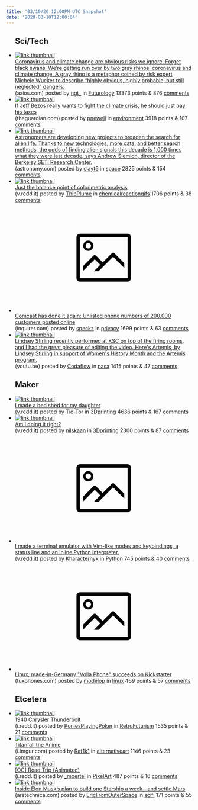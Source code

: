 ```yaml
---
title: '03/10/20 12:00PM UTC Snapshot'
date: '2020-03-10T12:00:04'
---
```

<ul>
<h2>Sci/Tech</h2>

<li><a href='https://www.axios.com/coronavirus-climate-change-risks-bc81ec96-ca03-4af7-867f-2aac2648b2d5.html'><img src='https://b.thumbs.redditmedia.com/Me-51jGwX9eKG0pAAzswSx61ki6mzqyEiFcsx7geNJU.jpg' alt='link thumbnail'></a><div><div class='linkTitle'><a href='https://www.axios.com/coronavirus-climate-change-risks-bc81ec96-ca03-4af7-867f-2aac2648b2d5.html'>Coronavirus and climate change are obvious risks we ignore. Forget black swans. We’re getting run over by two gray rhinos: coronavirus and climate change. A gray rhino is a metaphor coined by risk expert Michele Wucker to describe “highly obvious, highly probable, but still neglected” dangers.</a></div>(axios.com) posted by <a href='https://www.reddit.com/user/ngt_'>ngt_</a> in <a href='https://www.reddit.com/r/Futurology'>Futurology</a> 13373 points & 876 <a href='https://www.reddit.com/r/Futurology/comments/ffufj7/coronavirus_and_climate_change_are_obvious_risks/'>comments</a></div></li>

<li><a href='https://www.theguardian.com/commentisfree/2020/mar/09/jeff-bezos-climate-crisis-taxes-california?utm_campaign=Hot%20News&amp;utm_source=hs_email&amp;utm_medium=email&amp;utm_content=84447690&amp;_hsenc=p2ANqtz-87dpeq79niS976dRODCheEr68mPnqeI17TEcgBBoozeKbBZ39m0bygBf0caUUSqN8bfIt3Zon2Uwo2TzmMOwALFJAmAQ&amp;_hsmi=84447690'><img src='https://a.thumbs.redditmedia.com/75WpEIOyqnj6CGQjj0t8muD5uOknMAI5dwBigaHV_X0.jpg' alt='link thumbnail'></a><div><div class='linkTitle'><a href='https://www.theguardian.com/commentisfree/2020/mar/09/jeff-bezos-climate-crisis-taxes-california?utm_campaign=Hot%20News&amp;utm_source=hs_email&amp;utm_medium=email&amp;utm_content=84447690&amp;_hsenc=p2ANqtz-87dpeq79niS976dRODCheEr68mPnqeI17TEcgBBoozeKbBZ39m0bygBf0caUUSqN8bfIt3Zon2Uwo2TzmMOwALFJAmAQ&amp;_hsmi=84447690'>If Jeff Bezos really wants to fight the climate crisis, he should just pay his taxes</a></div>(theguardian.com) posted by <a href='https://www.reddit.com/user/pnewell'>pnewell</a> in <a href='https://www.reddit.com/r/environment'>environment</a> 3918 points & 107 <a href='https://www.reddit.com/r/environment/comments/ffuvn1/if_jeff_bezos_really_wants_to_fight_the_climate/'>comments</a></div></li>

<li><a href='https://astronomy.com/news/2020/03/new-projects-broaden-the-search-for-alien-signals-from-space'><img src='https://a.thumbs.redditmedia.com/aY8PeMoqFLu5DxSoLVDh5bAnBED4oqOnafNLAnYpv18.jpg' alt='link thumbnail'></a><div><div class='linkTitle'><a href='https://astronomy.com/news/2020/03/new-projects-broaden-the-search-for-alien-signals-from-space'>Astronomers are developing new projects to broaden the search for alien life. Thanks to new technologies, more data, and better search methods, the odds of finding alien signals this decade is 1,000 times what they were last decade, says Andrew Siemion, director of the Berkeley SETI Research Center.</a></div>(astronomy.com) posted by <a href='https://www.reddit.com/user/clayt6'>clayt6</a> in <a href='https://www.reddit.com/r/space'>space</a> 2825 points & 154 <a href='https://www.reddit.com/r/space/comments/ffu5ro/astronomers_are_developing_new_projects_to/'>comments</a></div></li>

<li><a href='https://v.redd.it/42lk8xqu1pl41'><img src='https://b.thumbs.redditmedia.com/ySnpgVa1lB4Vf8pjewlv9KRRzCDRPkubaIrCl8j8bHE.jpg' alt='link thumbnail'></a><div><div class='linkTitle'><a href='https://v.redd.it/42lk8xqu1pl41'>Just the balance point of colorimetric analysis</a></div>(v.redd.it) posted by <a href='https://www.reddit.com/user/ThibPlume'>ThibPlume</a> in <a href='https://www.reddit.com/r/chemicalreactiongifs'>chemicalreactiongifs</a> 1706 points & 38 <a href='https://www.reddit.com/r/chemicalreactiongifs/comments/ffzs26/just_the_balance_point_of_colorimetric_analysis/'>comments</a></div></li>

<li><a href='https://www.inquirer.com/business/comcast/comcast-unlisted-phone-number-xfinity-ecolisting-20200309.html'><svg version='1.1' viewBox='-34 -14 104 64' preserveAspectRatio='xMidYMid meet' xmlns='http://www.w3.org/2000/svg' xmlns:xlink='http://www.w3.org/1999/xlink'>
    <title>link thumbnail</title>
    <path d='M32,4H4A2,2,0,0,0,2,6V30a2,2,0,0,0,2,2H32a2,2,0,0,0,2-2V6A2,2,0,0,0,32,4ZM4,30V6H32V30Z'></path>
    <path d='M8.92,14a3,3,0,1,0-3-3A3,3,0,0,0,8.92,14Zm0-4.6A1.6,1.6,0,1,1,7.33,11,1.6,1.6,0,0,1,8.92,9.41Z'></path>
    <path d='M22.78,15.37l-5.4,5.4-4-4a1,1,0,0,0-1.41,0L5.92,22.9v2.83l6.79-6.79L16,22.18l-3.75,3.75H15l8.45-8.45L30,24V21.18l-5.81-5.81A1,1,0,0,0,22.78,15.37Z'></path>
    </svg></a><div><div class='linkTitle'><a href='https://www.inquirer.com/business/comcast/comcast-unlisted-phone-number-xfinity-ecolisting-20200309.html'>Comcast has done it again: Unlisted phone numbers of 200,000 customers posted online</a></div>(inquirer.com) posted by <a href='https://www.reddit.com/user/speckz'>speckz</a> in <a href='https://www.reddit.com/r/privacy'>privacy</a> 1699 points & 63 <a href='https://www.reddit.com/r/privacy/comments/ffwhq3/comcast_has_done_it_again_unlisted_phone_numbers/'>comments</a></div></li>

<li><a href='https://youtu.be/h0oclM1Yw2A'><img src='https://a.thumbs.redditmedia.com/wYmxki1bWgcuO_3y76BvSa0g0LtYTvcqvou4ajFKY68.jpg' alt='link thumbnail'></a><div><div class='linkTitle'><a href='https://youtu.be/h0oclM1Yw2A'>Lindsey Stirling recently performed at KSC on top of the firing rooms, and I had the great pleasure of editing the video. Here's Artemis, by Lindsey Stirling in support of Women's History Month and the Artemis program.</a></div>(youtu.be) posted by <a href='https://www.reddit.com/user/Codaflow'>Codaflow</a> in <a href='https://www.reddit.com/r/nasa'>nasa</a> 1415 points & 47 <a href='https://www.reddit.com/r/nasa/comments/fg3p9j/lindsey_stirling_recently_performed_at_ksc_on_top/'>comments</a></div></li>

<h2>Maker</h2>

<li><a href='https://v.redd.it/cs95o1vbnql41'><img src='https://a.thumbs.redditmedia.com/akSPIOpqGV7A4rzeBC5na6Xe_XBHkfPjH4qFJ9YKXu8.jpg' alt='link thumbnail'></a><div><div class='linkTitle'><a href='https://v.redd.it/cs95o1vbnql41'>I made a bed shed for my daughter</a></div>(v.redd.it) posted by <a href='https://www.reddit.com/user/Tic-Tor'>Tic-Tor</a> in <a href='https://www.reddit.com/r/3Dprinting'>3Dprinting</a> 4636 points & 167 <a href='https://www.reddit.com/r/3Dprinting/comments/fg4ukh/i_made_a_bed_shed_for_my_daughter/'>comments</a></div></li>

<li><a href='https://v.redd.it/2o4ithv20pl41'><img src='https://b.thumbs.redditmedia.com/hYkC9nWUa5WUG30ufp3WQGimD37XGkA0lgQizaZlJUc.jpg' alt='link thumbnail'></a><div><div class='linkTitle'><a href='https://v.redd.it/2o4ithv20pl41'>Am I doing it right?</a></div>(v.redd.it) posted by <a href='https://www.reddit.com/user/nilskaan'>nilskaan</a> in <a href='https://www.reddit.com/r/3Dprinting'>3Dprinting</a> 2300 points & 87 <a href='https://www.reddit.com/r/3Dprinting/comments/ffzifh/am_i_doing_it_right/'>comments</a></div></li>

<li><a href='https://v.redd.it/dn7st6podol41'><svg version='1.1' viewBox='-34 -14 104 64' preserveAspectRatio='xMidYMid meet' xmlns='http://www.w3.org/2000/svg' xmlns:xlink='http://www.w3.org/1999/xlink'>
    <title>link thumbnail</title>
    <path d='M32,4H4A2,2,0,0,0,2,6V30a2,2,0,0,0,2,2H32a2,2,0,0,0,2-2V6A2,2,0,0,0,32,4ZM4,30V6H32V30Z'></path>
    <path d='M8.92,14a3,3,0,1,0-3-3A3,3,0,0,0,8.92,14Zm0-4.6A1.6,1.6,0,1,1,7.33,11,1.6,1.6,0,0,1,8.92,9.41Z'></path>
    <path d='M22.78,15.37l-5.4,5.4-4-4a1,1,0,0,0-1.41,0L5.92,22.9v2.83l6.79-6.79L16,22.18l-3.75,3.75H15l8.45-8.45L30,24V21.18l-5.81-5.81A1,1,0,0,0,22.78,15.37Z'></path>
    </svg></a><div><div class='linkTitle'><a href='https://v.redd.it/dn7st6podol41'>I made a terminal emulator with Vim-like modes and keybindings, a status line and an inline Python interpreter.</a></div>(v.redd.it) posted by <a href='https://www.reddit.com/user/Kharacternyk'>Kharacternyk</a> in <a href='https://www.reddit.com/r/Python'>Python</a> 745 points & 40 <a href='https://www.reddit.com/r/Python/comments/ffxioo/i_made_a_terminal_emulator_with_vimlike_modes_and/'>comments</a></div></li>

<li><a href='https://tuxphones.com/made-in-germany-linux-ready-volla-phone-kickstarter/'><svg version='1.1' viewBox='-34 -14 104 64' preserveAspectRatio='xMidYMid meet' xmlns='http://www.w3.org/2000/svg' xmlns:xlink='http://www.w3.org/1999/xlink'>
    <title>link thumbnail</title>
    <path d='M32,4H4A2,2,0,0,0,2,6V30a2,2,0,0,0,2,2H32a2,2,0,0,0,2-2V6A2,2,0,0,0,32,4ZM4,30V6H32V30Z'></path>
    <path d='M8.92,14a3,3,0,1,0-3-3A3,3,0,0,0,8.92,14Zm0-4.6A1.6,1.6,0,1,1,7.33,11,1.6,1.6,0,0,1,8.92,9.41Z'></path>
    <path d='M22.78,15.37l-5.4,5.4-4-4a1,1,0,0,0-1.41,0L5.92,22.9v2.83l6.79-6.79L16,22.18l-3.75,3.75H15l8.45-8.45L30,24V21.18l-5.81-5.81A1,1,0,0,0,22.78,15.37Z'></path>
    </svg></a><div><div class='linkTitle'><a href='https://tuxphones.com/made-in-germany-linux-ready-volla-phone-kickstarter/'>Linux, made-in-Germany "Volla Phone" succeeds on Kickstarter</a></div>(tuxphones.com) posted by <a href='https://www.reddit.com/user/modelop'>modelop</a> in <a href='https://www.reddit.com/r/linux'>linux</a> 469 points & 57 <a href='https://www.reddit.com/r/linux/comments/fg2oes/linux_madeingermany_volla_phone_succeeds_on/'>comments</a></div></li>

<h2>Etcetera</h2>

<li><a href='https://i.redd.it/d37rp12jsnl41.jpg'><img src='https://a.thumbs.redditmedia.com/yojlmF6YOdyW8wesL2TV8oTL556uCDBugsUAXkEjhd8.jpg' alt='link thumbnail'></a><div><div class='linkTitle'><a href='https://i.redd.it/d37rp12jsnl41.jpg'>1940 Chrysler Thunderbolt</a></div>(i.redd.it) posted by <a href='https://www.reddit.com/user/PoniesPlayingPoker'>PoniesPlayingPoker</a> in <a href='https://www.reddit.com/r/RetroFuturism'>RetroFuturism</a> 1535 points & 21 <a href='https://www.reddit.com/r/RetroFuturism/comments/fg38uu/1940_chrysler_thunderbolt/'>comments</a></div></li>

<li><a href='https://i.imgur.com/8b6zEkD.jpg'><img src='https://a.thumbs.redditmedia.com/QKQ7bL0mPHTy12HLszUCDc1M7M2qGlgWc9c_hgjCHu4.jpg' alt='link thumbnail'></a><div><div class='linkTitle'><a href='https://i.imgur.com/8b6zEkD.jpg'>Titanfall the Anime</a></div>(i.imgur.com) posted by <a href='https://www.reddit.com/user/Raf1k1'>Raf1k1</a> in <a href='https://www.reddit.com/r/alternativeart'>alternativeart</a> 1146 points & 23 <a href='https://www.reddit.com/r/alternativeart/comments/ffvr10/titanfall_the_anime/'>comments</a></div></li>

<li><a href='https://i.redd.it/ddtzuxmnwol41.gif'><img src='https://b.thumbs.redditmedia.com/txnRGTcKcCQ7c0rSKlu7MTJa_Vo5T2KCsYU6CSJiCec.jpg' alt='link thumbnail'></a><div><div class='linkTitle'><a href='https://i.redd.it/ddtzuxmnwol41.gif'>[OC] Road Trip (Animated)</a></div>(i.redd.it) posted by <a href='https://www.reddit.com/user/_moertel'>_moertel</a> in <a href='https://www.reddit.com/r/PixelArt'>PixelArt</a> 487 points & 16 <a href='https://www.reddit.com/r/PixelArt/comments/ffz7po/oc_road_trip_animated/'>comments</a></div></li>

<li><a href='https://arstechnica.com/science/2020/03/inside-elon-musks-plan-to-build-one-starship-a-week-and-settle-mars/'><img src='https://b.thumbs.redditmedia.com/IWnipf6Dk3i7ykQGG7EOapqDUNheBHmLRewtzyQ5TlY.jpg' alt='link thumbnail'></a><div><div class='linkTitle'><a href='https://arstechnica.com/science/2020/03/inside-elon-musks-plan-to-build-one-starship-a-week-and-settle-mars/'>Inside Elon Musk’s plan to build one Starship a week—and settle Mars</a></div>(arstechnica.com) posted by <a href='https://www.reddit.com/user/EricFromOuterSpace'>EricFromOuterSpace</a> in <a href='https://www.reddit.com/r/scifi'>scifi</a> 171 points & 55 <a href='https://www.reddit.com/r/scifi/comments/fg669v/inside_elon_musks_plan_to_build_one_starship_a/'>comments</a></div></li>

</ul>
